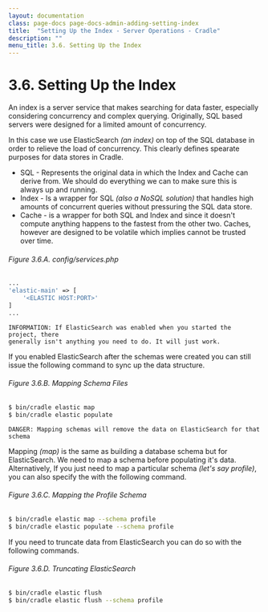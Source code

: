 ```yaml
---
layout: documentation
class: page-docs page-docs-admin-adding-setting-index
title:  "Setting Up the Index - Server Operations - Cradle"
description: ""
menu_title: 3.6. Setting Up the Index
---
```

# 3.6. Setting Up the Index

An index is a server service that makes searching for data faster, especially
considering concurrency and complex querying. Originally, SQL based servers
were designed for a limited amount of concurrency.

In this case we use ElasticSearch *(an index)* on top of the SQL database in
order to relieve the load of concurrency. This clearly defines spearate purposes
for data stores in Cradle.

 - SQL - Represents the original data in which the Index and Cache can derive
 from. We should do everything we can to make sure this is always up and running.
 - Index - Is a wrapper for SQL *(also a NoSQL solution)* that handles high
 amounts of concurrent queries without pressuring the SQL data store.
 - Cache - is a wrapper for both SQL and Index and since it doesn't compute
 anything happens to the fastest from the other two. Caches, however are
 designed to be volatile which implies cannot be trusted over time.

###### Figure 3.6.A. config/services.php
```php
...
'elastic-main' => [
    '<ELASTIC HOST:PORT>'
]
...
```

```info
INFORMATION: If ElasticSearch was enabled when you started the project, there
generally isn't anything you need to do. It will just work.
```

If you enabled ElasticSearch after the schemas were created you can still issue
the following command to sync up the data structure.

###### Figure 3.6.B. Mapping Schema Files
```bash
$ bin/cradle elastic map
$ bin/cradle elastic populate
```

```danger
DANGER: Mapping schemas will remove the data on ElasticSearch for that schema
```

Mapping *(map)* is the same as building a database schema but for ElasticSearch.
We need to map a schema before populating it's data. Alternatively, If you
just need to map a particular schema *(let's say profile)*, you can also
specify the with the following command.

###### Figure 3.6.C. Mapping the Profile Schema
```bash
$ bin/cradle elastic map --schema profile
$ bin/cradle elastic populate --schema profile
```

If you need to truncate data from ElasticSearch you can do so with the following
commands.

###### Figure 3.6.D. Truncating ElasticSearch
```bash
$ bin/cradle elastic flush
$ bin/cradle elastic flush --schema profile
```
